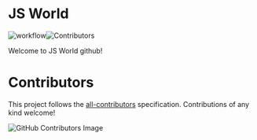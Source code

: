 # JS World

![workflow](https://github.com/pythoniaweb/jsworld/actions/workflows/blank.yml/badge.svg)![Contributors]([https://komarev.com/ghpvc/?username=pythoniaweb](https://github.com/js-org/js.org/graphs/contributors))



Welcome to JS World github!

# Contributors

This project follows the [all-contributors](https://github.com/all-contributors/all-contributors) specification. Contributions of any kind welcome!

![GitHub Contributors Image](https://contrib.rocks/image?repo=pythoniaweb/jsworld)
